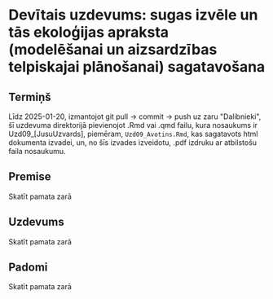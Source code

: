 # Devītais uzdevums: sugas izvēle un tās ekoloģijas apraksta (modelēšanai un aizsardzības telpiskajai plānošanai) sagatavošana


## Termiņš

Līdz 2025-01-20, izmantojot git pull -> commit -> push uz zaru "Dalibnieki", 
šī uzdevuma direktorijā pievienojot .Rmd vai .qmd failu, kura nosaukums ir 
Uzd09_[JusuUzvards], piemēram, `Uzd09_Avotins.Rmd`, kas sagatavots html 
dokumenta izvadei, un, no šīs izvades izveidotu, .pdf izdruku ar atbilstošu 
faila nosaukumu.

## Premise

Skatīt pamata zarā

## Uzdevums

Skatīt pamata zarā

## Padomi

Skatīt pamata zarā